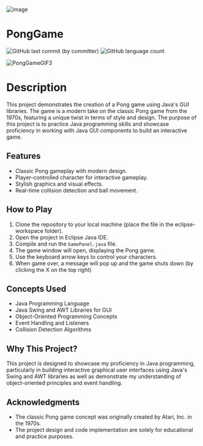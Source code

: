 ![image](https://github.com/YashvirSingh123/PongGame2/assets/138590587/da83e8db-c917-47a7-96aa-9e3c2b6c78f8)
# PongGame

![GitHub last commit (by committer)](https://img.shields.io/github/last-commit/YashvirSingh123/PongGame2)
![GitHub language count](https://img.shields.io/github/languages/count/YashvirSingh123/PongGame2)


![PongGameGIF3](https://github.com/YashvirSingh123/PongGame2/assets/138590587/c49155ba-9f2b-45ee-a9a1-c105a59223b0)

# Description
This project demonstrates the creation of a Pong game using Java's GUI libraries. The game is a modern take on the classic Pong game from the 1970s, featuring a unique twist in terms of style and design. The purpose of this project is to practice Java programming skills and showcase proficiency in working with Java GUI components to build an interactive game.



## Features

- Classic Pong gameplay with modern design.
- Player-controlled character for interactive gameplay.
- Stylish graphics and visual effects.
- Real-time collision detection and ball movement.

## How to Play

1. Clone the repository to your local machine (place the file in the eclipse-workspace folder).
2. Open the project in Eclipse Java IDE.
3. Compile and run the `GamePanel.java` file.
4. The game window will open, displaying the Pong game.
5. Use the keyboard arrow keys to control your characters.
6. When game over, a message will pop up and the game shuts down (by clicking the X on the top right)

## Concepts Used

- Java Programming Language
- Java Swing and AWT Libraries for GUI
- Object-Oriented Programming Concepts
- Event Handling and Listeners
- Collision Detection Algorithms

## Why This Project?

This project is designed to showcase my proficiency in Java programming, particularly in building interactive graphical user interfaces using Java's Swing and AWT libraries as well as demonstrate my understanding of object-oriented principles and event handling.

  
## Acknowledgments

- The classic Pong game concept was originally created by Atari, Inc. in the 1970s.
- The project design and code implementation are solely for educational and practice purposes.



